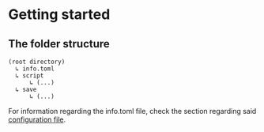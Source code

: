 # Getting started

## The folder structure
```none
(root directory)
  ↳ info.toml
  ↳ script
      ↳ (...)
  ↳ save
      ↳ (...)
```

For information regarding the info.toml file, check the section regarding said [configuration file](cfgfile.md).